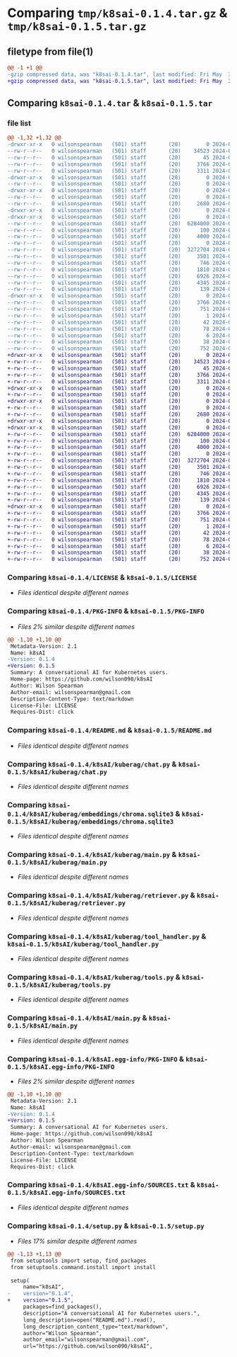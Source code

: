 # Comparing `tmp/k8sai-0.1.4.tar.gz` & `tmp/k8sai-0.1.5.tar.gz`

## filetype from file(1)

```diff
@@ -1 +1 @@
-gzip compressed data, was "k8sai-0.1.4.tar", last modified: Fri May  3 08:23:33 2024, max compression
+gzip compressed data, was "k8sai-0.1.5.tar", last modified: Fri May  3 08:24:37 2024, max compression
```

## Comparing `k8sai-0.1.4.tar` & `k8sai-0.1.5.tar`

### file list

```diff
@@ -1,32 +1,32 @@
-drwxr-xr-x   0 wilsonspearman   (501) staff       (20)        0 2024-05-03 08:23:33.851215 k8sai-0.1.4/
--rw-r--r--   0 wilsonspearman   (501) staff       (20)    34523 2024-05-01 19:17:58.000000 k8sai-0.1.4/LICENSE
--rw-r--r--   0 wilsonspearman   (501) staff       (20)       45 2024-05-02 00:01:57.000000 k8sai-0.1.4/MANIFEST.in
--rw-r--r--   0 wilsonspearman   (501) staff       (20)     3766 2024-05-03 08:23:33.850968 k8sai-0.1.4/PKG-INFO
--rw-r--r--   0 wilsonspearman   (501) staff       (20)     3311 2024-05-02 00:16:00.000000 k8sai-0.1.4/README.md
-drwxr-xr-x   0 wilsonspearman   (501) staff       (20)        0 2024-05-03 08:23:33.840852 k8sai-0.1.4/k8sAI/
--rw-r--r--   0 wilsonspearman   (501) staff       (20)        0 2024-05-01 22:29:38.000000 k8sai-0.1.4/k8sAI/__init__.py
-drwxr-xr-x   0 wilsonspearman   (501) staff       (20)        0 2024-05-03 08:23:33.842278 k8sai-0.1.4/k8sAI/kuberag/
--rw-r--r--   0 wilsonspearman   (501) staff       (20)        0 2024-04-30 19:56:40.000000 k8sai-0.1.4/k8sAI/kuberag/__init__.py
--rw-r--r--   0 wilsonspearman   (501) staff       (20)     2680 2024-05-03 03:56:55.000000 k8sai-0.1.4/k8sAI/kuberag/chat.py
-drwxr-xr-x   0 wilsonspearman   (501) staff       (20)        0 2024-05-03 08:23:33.842403 k8sai-0.1.4/k8sAI/kuberag/embeddings/
-drwxr-xr-x   0 wilsonspearman   (501) staff       (20)        0 2024-05-03 08:23:33.850518 k8sai-0.1.4/k8sAI/kuberag/embeddings/8e153713-b589-4b93-8e0f-cae56950b20d/
--rw-r--r--   0 wilsonspearman   (501) staff       (20)  6284000 2024-05-01 22:10:06.000000 k8sai-0.1.4/k8sAI/kuberag/embeddings/8e153713-b589-4b93-8e0f-cae56950b20d/data_level0.bin
--rw-r--r--   0 wilsonspearman   (501) staff       (20)      100 2024-05-01 22:10:05.000000 k8sai-0.1.4/k8sAI/kuberag/embeddings/8e153713-b589-4b93-8e0f-cae56950b20d/header.bin
--rw-r--r--   0 wilsonspearman   (501) staff       (20)     4000 2024-05-01 22:10:06.000000 k8sai-0.1.4/k8sAI/kuberag/embeddings/8e153713-b589-4b93-8e0f-cae56950b20d/length.bin
--rw-r--r--   0 wilsonspearman   (501) staff       (20)        0 2024-05-01 22:10:05.000000 k8sai-0.1.4/k8sAI/kuberag/embeddings/8e153713-b589-4b93-8e0f-cae56950b20d/link_lists.bin
--rw-r--r--   0 wilsonspearman   (501) staff       (20)  3272704 2024-04-30 23:46:31.000000 k8sai-0.1.4/k8sAI/kuberag/embeddings/chroma.sqlite3
--rw-r--r--   0 wilsonspearman   (501) staff       (20)     3501 2024-05-03 01:47:59.000000 k8sai-0.1.4/k8sAI/kuberag/main.py
--rw-r--r--   0 wilsonspearman   (501) staff       (20)      746 2024-05-02 00:01:57.000000 k8sai-0.1.4/k8sAI/kuberag/retriever.py
--rw-r--r--   0 wilsonspearman   (501) staff       (20)     1810 2024-05-02 05:42:12.000000 k8sai-0.1.4/k8sAI/kuberag/tool_handler.py
--rw-r--r--   0 wilsonspearman   (501) staff       (20)     6926 2024-05-03 06:45:53.000000 k8sai-0.1.4/k8sAI/kuberag/tools.py
--rw-r--r--   0 wilsonspearman   (501) staff       (20)     4345 2024-05-03 06:43:38.000000 k8sai-0.1.4/k8sAI/main.py
--rw-r--r--   0 wilsonspearman   (501) staff       (20)      139 2024-05-03 06:42:49.000000 k8sai-0.1.4/k8sAI/util.py
-drwxr-xr-x   0 wilsonspearman   (501) staff       (20)        0 2024-05-03 08:23:33.850690 k8sai-0.1.4/k8sAI.egg-info/
--rw-r--r--   0 wilsonspearman   (501) staff       (20)     3766 2024-05-03 08:23:33.000000 k8sai-0.1.4/k8sAI.egg-info/PKG-INFO
--rw-r--r--   0 wilsonspearman   (501) staff       (20)      751 2024-05-03 08:23:33.000000 k8sai-0.1.4/k8sAI.egg-info/SOURCES.txt
--rw-r--r--   0 wilsonspearman   (501) staff       (20)        1 2024-05-03 08:23:33.000000 k8sai-0.1.4/k8sAI.egg-info/dependency_links.txt
--rw-r--r--   0 wilsonspearman   (501) staff       (20)       42 2024-05-03 08:23:33.000000 k8sai-0.1.4/k8sAI.egg-info/entry_points.txt
--rw-r--r--   0 wilsonspearman   (501) staff       (20)       78 2024-05-03 08:23:33.000000 k8sai-0.1.4/k8sAI.egg-info/requires.txt
--rw-r--r--   0 wilsonspearman   (501) staff       (20)        6 2024-05-03 08:23:33.000000 k8sai-0.1.4/k8sAI.egg-info/top_level.txt
--rw-r--r--   0 wilsonspearman   (501) staff       (20)       38 2024-05-03 08:23:33.851255 k8sai-0.1.4/setup.cfg
--rw-r--r--   0 wilsonspearman   (501) staff       (20)      752 2024-05-03 08:11:27.000000 k8sai-0.1.4/setup.py
+drwxr-xr-x   0 wilsonspearman   (501) staff       (20)        0 2024-05-03 08:24:37.659787 k8sai-0.1.5/
+-rw-r--r--   0 wilsonspearman   (501) staff       (20)    34523 2024-05-01 19:17:58.000000 k8sai-0.1.5/LICENSE
+-rw-r--r--   0 wilsonspearman   (501) staff       (20)       45 2024-05-02 00:01:57.000000 k8sai-0.1.5/MANIFEST.in
+-rw-r--r--   0 wilsonspearman   (501) staff       (20)     3766 2024-05-03 08:24:37.659487 k8sai-0.1.5/PKG-INFO
+-rw-r--r--   0 wilsonspearman   (501) staff       (20)     3311 2024-05-02 00:16:00.000000 k8sai-0.1.5/README.md
+drwxr-xr-x   0 wilsonspearman   (501) staff       (20)        0 2024-05-03 08:24:37.633052 k8sai-0.1.5/k8sAI/
+-rw-r--r--   0 wilsonspearman   (501) staff       (20)        0 2024-05-01 22:29:38.000000 k8sai-0.1.5/k8sAI/__init__.py
+drwxr-xr-x   0 wilsonspearman   (501) staff       (20)        0 2024-05-03 08:24:37.635602 k8sai-0.1.5/k8sAI/kuberag/
+-rw-r--r--   0 wilsonspearman   (501) staff       (20)        0 2024-04-30 19:56:40.000000 k8sai-0.1.5/k8sAI/kuberag/__init__.py
+-rw-r--r--   0 wilsonspearman   (501) staff       (20)     2680 2024-05-03 03:56:55.000000 k8sai-0.1.5/k8sAI/kuberag/chat.py
+drwxr-xr-x   0 wilsonspearman   (501) staff       (20)        0 2024-05-03 08:24:37.635830 k8sai-0.1.5/k8sAI/kuberag/embeddings/
+drwxr-xr-x   0 wilsonspearman   (501) staff       (20)        0 2024-05-03 08:24:37.658833 k8sai-0.1.5/k8sAI/kuberag/embeddings/8e153713-b589-4b93-8e0f-cae56950b20d/
+-rw-r--r--   0 wilsonspearman   (501) staff       (20)  6284000 2024-05-01 22:10:06.000000 k8sai-0.1.5/k8sAI/kuberag/embeddings/8e153713-b589-4b93-8e0f-cae56950b20d/data_level0.bin
+-rw-r--r--   0 wilsonspearman   (501) staff       (20)      100 2024-05-01 22:10:05.000000 k8sai-0.1.5/k8sAI/kuberag/embeddings/8e153713-b589-4b93-8e0f-cae56950b20d/header.bin
+-rw-r--r--   0 wilsonspearman   (501) staff       (20)     4000 2024-05-01 22:10:06.000000 k8sai-0.1.5/k8sAI/kuberag/embeddings/8e153713-b589-4b93-8e0f-cae56950b20d/length.bin
+-rw-r--r--   0 wilsonspearman   (501) staff       (20)        0 2024-05-01 22:10:05.000000 k8sai-0.1.5/k8sAI/kuberag/embeddings/8e153713-b589-4b93-8e0f-cae56950b20d/link_lists.bin
+-rw-r--r--   0 wilsonspearman   (501) staff       (20)  3272704 2024-04-30 23:46:31.000000 k8sai-0.1.5/k8sAI/kuberag/embeddings/chroma.sqlite3
+-rw-r--r--   0 wilsonspearman   (501) staff       (20)     3501 2024-05-03 01:47:59.000000 k8sai-0.1.5/k8sAI/kuberag/main.py
+-rw-r--r--   0 wilsonspearman   (501) staff       (20)      746 2024-05-02 00:01:57.000000 k8sai-0.1.5/k8sAI/kuberag/retriever.py
+-rw-r--r--   0 wilsonspearman   (501) staff       (20)     1810 2024-05-02 05:42:12.000000 k8sai-0.1.5/k8sAI/kuberag/tool_handler.py
+-rw-r--r--   0 wilsonspearman   (501) staff       (20)     6926 2024-05-03 06:45:53.000000 k8sai-0.1.5/k8sAI/kuberag/tools.py
+-rw-r--r--   0 wilsonspearman   (501) staff       (20)     4345 2024-05-03 06:43:38.000000 k8sai-0.1.5/k8sAI/main.py
+-rw-r--r--   0 wilsonspearman   (501) staff       (20)      139 2024-05-03 06:42:49.000000 k8sai-0.1.5/k8sAI/util.py
+drwxr-xr-x   0 wilsonspearman   (501) staff       (20)        0 2024-05-03 08:24:37.659083 k8sai-0.1.5/k8sAI.egg-info/
+-rw-r--r--   0 wilsonspearman   (501) staff       (20)     3766 2024-05-03 08:24:37.000000 k8sai-0.1.5/k8sAI.egg-info/PKG-INFO
+-rw-r--r--   0 wilsonspearman   (501) staff       (20)      751 2024-05-03 08:24:37.000000 k8sai-0.1.5/k8sAI.egg-info/SOURCES.txt
+-rw-r--r--   0 wilsonspearman   (501) staff       (20)        1 2024-05-03 08:24:37.000000 k8sai-0.1.5/k8sAI.egg-info/dependency_links.txt
+-rw-r--r--   0 wilsonspearman   (501) staff       (20)       42 2024-05-03 08:24:37.000000 k8sai-0.1.5/k8sAI.egg-info/entry_points.txt
+-rw-r--r--   0 wilsonspearman   (501) staff       (20)       78 2024-05-03 08:24:37.000000 k8sai-0.1.5/k8sAI.egg-info/requires.txt
+-rw-r--r--   0 wilsonspearman   (501) staff       (20)        6 2024-05-03 08:24:37.000000 k8sai-0.1.5/k8sAI.egg-info/top_level.txt
+-rw-r--r--   0 wilsonspearman   (501) staff       (20)       38 2024-05-03 08:24:37.659833 k8sai-0.1.5/setup.cfg
+-rw-r--r--   0 wilsonspearman   (501) staff       (20)      752 2024-05-03 08:24:33.000000 k8sai-0.1.5/setup.py
```

### Comparing `k8sai-0.1.4/LICENSE` & `k8sai-0.1.5/LICENSE`

 * *Files identical despite different names*

### Comparing `k8sai-0.1.4/PKG-INFO` & `k8sai-0.1.5/PKG-INFO`

 * *Files 2% similar despite different names*

```diff
@@ -1,10 +1,10 @@
 Metadata-Version: 2.1
 Name: k8sAI
-Version: 0.1.4
+Version: 0.1.5
 Summary: A conversational AI for Kubernetes users.
 Home-page: https://github.com/wilson090/k8sAI
 Author: Wilson Spearman
 Author-email: wilsonspearman@gmail.com
 Description-Content-Type: text/markdown
 License-File: LICENSE
 Requires-Dist: click
```

### Comparing `k8sai-0.1.4/README.md` & `k8sai-0.1.5/README.md`

 * *Files identical despite different names*

### Comparing `k8sai-0.1.4/k8sAI/kuberag/chat.py` & `k8sai-0.1.5/k8sAI/kuberag/chat.py`

 * *Files identical despite different names*

### Comparing `k8sai-0.1.4/k8sAI/kuberag/embeddings/chroma.sqlite3` & `k8sai-0.1.5/k8sAI/kuberag/embeddings/chroma.sqlite3`

 * *Files identical despite different names*

### Comparing `k8sai-0.1.4/k8sAI/kuberag/main.py` & `k8sai-0.1.5/k8sAI/kuberag/main.py`

 * *Files identical despite different names*

### Comparing `k8sai-0.1.4/k8sAI/kuberag/retriever.py` & `k8sai-0.1.5/k8sAI/kuberag/retriever.py`

 * *Files identical despite different names*

### Comparing `k8sai-0.1.4/k8sAI/kuberag/tool_handler.py` & `k8sai-0.1.5/k8sAI/kuberag/tool_handler.py`

 * *Files identical despite different names*

### Comparing `k8sai-0.1.4/k8sAI/kuberag/tools.py` & `k8sai-0.1.5/k8sAI/kuberag/tools.py`

 * *Files identical despite different names*

### Comparing `k8sai-0.1.4/k8sAI/main.py` & `k8sai-0.1.5/k8sAI/main.py`

 * *Files identical despite different names*

### Comparing `k8sai-0.1.4/k8sAI.egg-info/PKG-INFO` & `k8sai-0.1.5/k8sAI.egg-info/PKG-INFO`

 * *Files 2% similar despite different names*

```diff
@@ -1,10 +1,10 @@
 Metadata-Version: 2.1
 Name: k8sAI
-Version: 0.1.4
+Version: 0.1.5
 Summary: A conversational AI for Kubernetes users.
 Home-page: https://github.com/wilson090/k8sAI
 Author: Wilson Spearman
 Author-email: wilsonspearman@gmail.com
 Description-Content-Type: text/markdown
 License-File: LICENSE
 Requires-Dist: click
```

### Comparing `k8sai-0.1.4/k8sAI.egg-info/SOURCES.txt` & `k8sai-0.1.5/k8sAI.egg-info/SOURCES.txt`

 * *Files identical despite different names*

### Comparing `k8sai-0.1.4/setup.py` & `k8sai-0.1.5/setup.py`

 * *Files 17% similar despite different names*

```diff
@@ -1,13 +1,13 @@
 from setuptools import setup, find_packages
 from setuptools.command.install import install
 
 setup(
     name="k8sAI",
-    version="0.1.4",
+    version="0.1.5",
     packages=find_packages(),
     description="A conversational AI for Kubernetes users.",
     long_description=open("README.md").read(),
     long_description_content_type="text/markdown",
     author="Wilson Spearman",
     author_email="wilsonspearman@gmail.com",
     url="https://github.com/wilson090/k8sAI",
```

